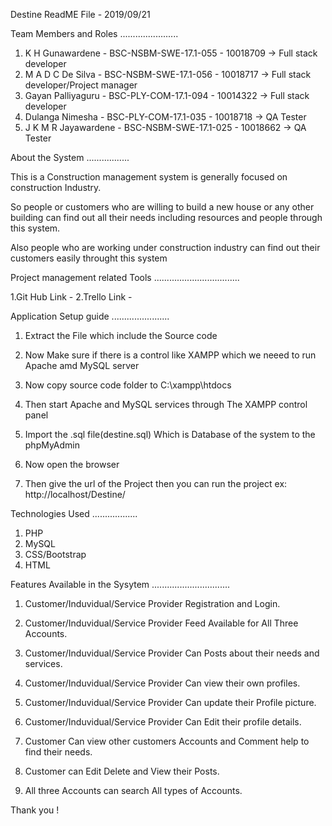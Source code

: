 Destine ReadME File - 2019/09/21


Team Members and Roles
.......................

1. K H Gunawardene       -  BSC-NSBM-SWE-17.1-055   -  10018709 -> Full stack developer   
2. M A D C De Silva      -  BSC-NSBM-SWE-17.1-056   -  10018717 -> Full stack developer/Project manager 
3. Gayan Palliyaguru     -  BSC-PLY-COM-17.1-094    -  10014322 -> Full stack developer 
4. Dulanga Nimesha       -  BSC-PLY-COM-17.1-035    -  10018718 -> QA Tester 
5. J K M R Jayawardene   -  BSC-NSBM-SWE-17.1-025   -  10018662 -> QA Tester 


About the System
.................

This is a Construction management system is generally focused on construction Industry.

So people or customers who are willing to build a new house or any other building can find out all 
their needs including resources and people through this system.

Also people who are working under construction industry can find out their customers easily throught
this system

Project management related Tools
..................................


1.Git Hub Link - 
2.Trello Link -  


Application Setup guide
.......................

1. Extract the File which include the Source code

2. Now Make sure if there is a control like XAMPP which we neeed to run Apache amd MySQL server

3. Now copy source code folder to C:\xampp\htdocs

2. Then start Apache and MySQL services through The XAMPP control panel

3. Import the .sql file(destine.sql) Which is Database of the system to the phpMyAdmin 

4. Now open the browser

5. Then give the url of the Project then you can run the project
    ex: http://localhost/Destine/


Technologies Used
..................

1. PHP
2. MySQL
3. CSS/Bootstrap
4. HTML

Features Available in the Sysytem
...............................

1. Customer/Induvidual/Service Provider Registration and Login.

2. Customer/Induvidual/Service Provider Feed Available for All Three Accounts.

3. Customer/Induvidual/Service Provider Can Posts about their needs and services.

4. Customer/Induvidual/Service Provider Can view their own profiles.

5. Customer/Induvidual/Service Provider Can update their Profile picture.

6. Customer/Induvidual/Service Provider Can Edit their profile details.

7. Customer Can view other customers Accounts and Comment help to find their needs.

8. Customer can Edit Delete and View their Posts.

9. All three Accounts can search All types of Accounts.



Thank you ! 
